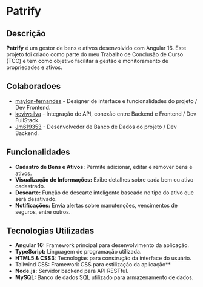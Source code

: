 # Patrify

## Descrição

**Patrify** é um gestor de bens e ativos desenvolvido com Angular 16. Este projeto foi criado como parte do meu Trabalho de Conclusão de Curso (TCC) e tem como objetivo facilitar a gestão e monitoramento de propriedades e ativos.

## Colaboradoes

- [maylon-fernandes](https://github.com/maylon-fernandes) - Designer de interface e funcionalidades do projeto / Dev Frontend.
- [keviwsilva](https://github.com/keviwsilva) - Integração de API, conexão entre Backend e Frontend / Dev FullStack.
- [Jm619353](https://github.com/Jm619353) - Desenvolvedor de Banco de Dados do projeto / Dev Backend.

## Funcionalidades

- **Cadastro de Bens e Ativos:** Permite adicionar, editar e remover bens e ativos.
- **Visualização de Informações:** Exibe detalhes sobre cada bem ou ativo cadastrado.
- **Descarte:** Função de descarte inteligente baseado no tipo do ativo que será desativado.
- **Notificações:** Envia alertas sobre manutenções, vencimentos de seguros, entre outros.

## Tecnologias Utilizadas

- **Angular 16:** Framework principal para desenvolvimento da aplicação.
- **TypeScript:** Linguagem de programação utilizada.
- **HTML5 &amp; CSS3:** Tecnologias para construção da interface do usuário.
- Tailwind CSS: Framework CSS para estilização da aplicação**
- **Node.js:** Servidor backend para API RESTful.
- **MySQL:** Banco de dados SQL utilizado para armazenamento de dados.
